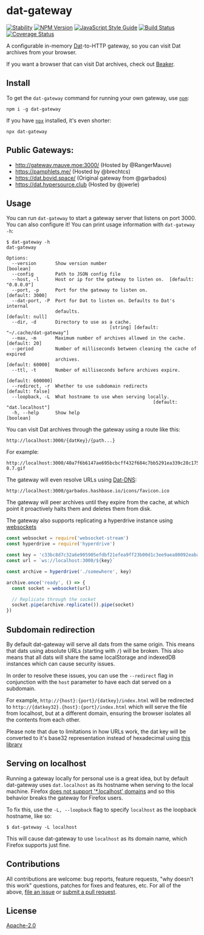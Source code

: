 # dat-gateway

[![Stability](https://img.shields.io/badge/stability-experimental-orange.svg)](https://nodejs.org/api/documentation.html#documentation_stability_index)
[![NPM Version](https://img.shields.io/npm/v/dat-gateway.svg)](https://www.npmjs.com/package/dat-gateway)
[![JavaScript Style Guide](https://img.shields.io/badge/code_style-standard-brightgreen.svg)](https://standardjs.com)
[![Build Status](https://travis-ci.org/garbados/dat-gateway.svg?branch=master)](https://travis-ci.org/garbados/dat-gateway)
[![Coverage Status](https://img.shields.io/coveralls/github/garbados/dat-gateway/master.svg)](https://coveralls.io/github/garbados/dat-gateway?branch=master)

A configurable in-memory [Dat](https://datproject.org/)-to-HTTP gateway, so you can visit Dat archives from your browser.

If you want a browser that can visit Dat archives, check out [Beaker](https://beakerbrowser.com/).

## Install

To get the `dat-gateway` command for running your own gateway, use [`npm`](https://www.npmjs.com/):

```
npm i -g dat-gateway
```

If you have [`npx`](https://github.com/zkat/npx) installed, it's even shorter:

```
npx dat-gateway
```

## Public Gateways:

- http://gateway.mauve.moe:3000/ (Hosted by @RangerMauve)
- https://pamphlets.me/ (Hosted by @brechtcs)
- https://dat.bovid.space/ (Original gateway from @garbados)
- https://dat.hypersource.club (Hosted by @jwerle)

## Usage

You can run `dat-gateway` to start a gateway server that listens on port 3000. You can also configure it! You can print usage information with `dat-gateway -h`:

```
$ dat-gateway -h
dat-gateway

Options:
  --version       Show version number                                  [boolean]
  --config        Path to JSON config file
  --host, -l      Host or ip for the gateway to listen on.  [default: "0.0.0.0"]
  --port, -p      Port for the gateway to listen on.             [default: 3000]
  --dat-port, -P  Port for Dat to listen on. Defaults to Dat's internal
                  defaults.                                      [default: null]
  --dir, -d       Directory to use as a cache.
                                      [string] [default: "~/.cache/dat-gateway"]
  --max, -m       Maximum number of archives allowed in the cache. [default: 20]
  --period        Number of milliseconds between cleaning the cache of expired
                  archives.                                     [default: 60000]
  --ttl, -t       Number of milliseconds before archives expire.
                                                               [default: 600000]
  --redirect, -r  Whether to use subdomain redirects            [default: false]
  --loopback, -L  What hostname to use when serving locally.
                                                      [default: "dat.localhost"]
  -h, --help      Show help                                            [boolean]
```

You can visit Dat archives through the gateway using a route like this:

```
http://localhost:3000/{datKey}/{path...}
```

For example:

```
http://localhost:3000/40a7f6b6147ae695bcbcff432f684c7bb5291ea339c28c1755896cdeb80bd2f9/assets/img/beaker-0.7.gif
```

The gateway will even resolve URLs using [Dat-DNS](https://github.com/beakerbrowser/beaker/wiki/Authenticated-Dat-URLs-and-HTTPS-to-Dat-Discovery):

```
http://localhost:3000/garbados.hashbase.io/icons/favicon.ico
```

The gateway will peer archives until they expire from the cache, at which point it proactively halts them and deletes them from disk.

The gateway also supports replicating a hyperdrive instance using [websockets](https://github.com/maxogden/websocket-stream)

```javascript
const websocket = require('websocket-stream')
const hyperdrive = require('hyperdrive')

const key = 'c33bc8d7c32a6e905905efdbf21efea9ff23b00d1c3ee9aea80092eaba6c4957'
const url = `ws://localhost:3000/${key}`

const archive = hyperdrive('./somewhere', key)

archive.once('ready', () => {
  const socket = websocket(url)

  // Replicate through the socket
  socket.pipe(archive.replicate()).pipe(socket)
})
```

## Subdomain redirection

By default dat-gateway will serve all dats from the same origin. This means that dats using absolute URLs (starting with `/`) will be broken.
This also means that all dats will share the same localStorage and indexedDB instances which can cause security issues.

In order to resolve these issues, you can use the `--redirect` flag in conjunction with the `host` parameter to have each dat served on a subdomain.

For example, `http://{host}:{port}/{datkey}/index.html` will be redirected to `http://{datkey32}.{host}:{port}/index.html` which will serve the file from localhost, but at a different domain, ensuring the browser isolates all the contents from each other.

Please note that due to limitations in how URLs work, the dat key will be converted to it's base32 representation instead of hexadecimal using [this library](https://github.com/RangerMauve/hex-to-32)

## Serving on localhost

Running a gateway locally for personal use is a great idea, but by default dat-gateway uses `dat.localhost` as its hostname when serving to the local machine. Firefox [does not support '\*.localhost' domains](https://bugzilla.mozilla.org/show_bug.cgi?id=1433933) and so this behavior breaks the gateway for Firefox users.

To fix this, use the `-L, --loopback` flag to specify `localhost` as the loopback hostname, like so:

```
$ dat-gateway -L localhost
```

This will cause dat-gateway to use `localhost` as its domain name, which Firefox supports just fine.

## Contributions

All contributions are welcome: bug reports, feature requests, "why doesn't this work" questions, patches for fixes and features, etc. For all of the above, [file an issue](https://github.com/garbados/dat-gateway/issues) or [submit a pull request](https://github.com/garbados/dat-gateway/pulls).

## License

[Apache-2.0](https://www.apache.org/licenses/LICENSE-2.0)
